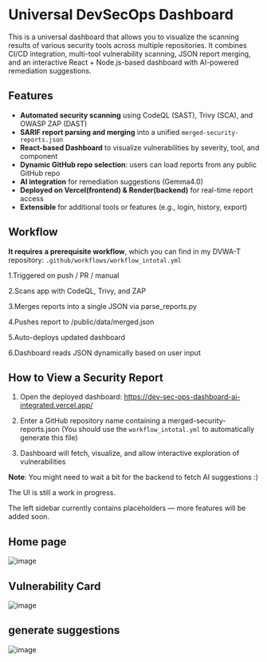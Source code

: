 # Universal DevSecOps Dashboard
This is a universal dashboard that allows you to visualize the scanning results of various security tools across multiple repositories.
It combines CI/CD integration, multi-tool vulnerability scanning, JSON report merging, and an interactive React + Node.js-based dashboard with AI-powered remediation suggestions.

## Features
-  **Automated security scanning** using CodeQL (SAST), Trivy (SCA), and OWASP ZAP (DAST)
-  **SARIF report parsing and merging** into a unified `merged-security-reports.json`
-  **React-based Dashboard** to visualize vulnerabilities by severity, tool, and component
-  **Dynamic GitHub repo selection**: users can load reports from any public GitHub repo
-  **AI integration** for remediation suggestions (Gemma4.0)
-  **Deployed on Vercel(frontend) & Render(backend)** for real-time report access
-  **Extensible** for additional tools or features (e.g., login, history, export)

## Workflow
**It requires a prerequisite workflow**, which you can find in my DVWA-T repository:
`.github/workflows/workflow_intotal.yml`

1.Triggered on push / PR / manual

2.Scans app with CodeQL, Trivy, and ZAP

3.Merges reports into a single JSON via parse_reports.py

4.Pushes report to /public/data/merged.json

5.Auto-deploys updated dashboard

6.Dashboard reads JSON dynamically based on user input

## How to View a Security Report
1. Open the deployed dashboard: https://dev-sec-ops-dashboard-ai-integrated.vercel.app/

2. Enter a GitHub repository name containing a merged-security-reports.json (You should use the `workflow_intotal.yml` to automatically generate this file)

3. Dashboard will fetch, visualize, and allow interactive exploration of vulnerabilities

**Note**: 
You might need to wait a bit for the backend to fetch AI suggestions :)

The UI is still a work in progress. 

The left sidebar currently contains placeholders — more features will be added soon.

## Home page
![image](https://github.com/user-attachments/assets/6b70810d-5069-4a98-943e-b71c6e751d73)

## Vulnerability Card
![image](https://github.com/user-attachments/assets/fe5a55df-9bcb-4b2a-837d-49da5d8eae20)

## generate suggestions
![image](https://github.com/user-attachments/assets/c5ab9e5d-5b2f-4db5-bbde-e555ecd1068f)

